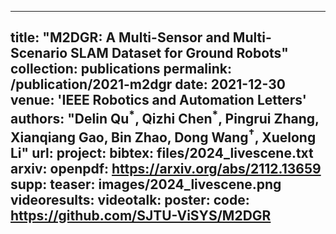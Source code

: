 
---
title: "M2DGR: A Multi-Sensor and Multi-Scenario SLAM Dataset for Ground Robots"
collection: publications
permalink: /publication/2021-m2dgr
date: 2021-12-30
venue: 'IEEE Robotics and Automation Letters'
authors: "<b>Delin Qu$^*$</b>, <b>Qizhi Chen$^{*}$</b>, Pingrui Zhang, Xianqiang Gao, Bin Zhao, Dong Wang$^†$, Xuelong Li"
url: 
project: 
bibtex: files/2024_livescene.txt
arxiv: 
openpdf: https://arxiv.org/abs/2112.13659
supp: 
teaser: images/2024_livescene.png
videoresults: 
videotalk: 
poster: 
code: https://github.com/SJTU-ViSYS/M2DGR
---

